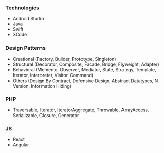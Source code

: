 ### Technologies
* Android Studio
* Java
* Swift
* XCode

### Design Patterns
* Creational (Factory, Builder, Prototype, Singleton)
* Structural (Decorator, Composite, Facade, Bridge, Flyweight, Adapter)
* Behavioral (Memento, Observer, Mediator, State, Strategy, Template, Iterator, Interpreter, Visitor, Command)
* Others (Design By Contract, Defensive Design, Abstract Datatypes, N Version, Information Hiding)

### PHP
* Traversable, Iterator, IteratorAggregate, Throwable, ArrayAccess, Serializable, Closure, Generator

### JS
* React
* Angular
